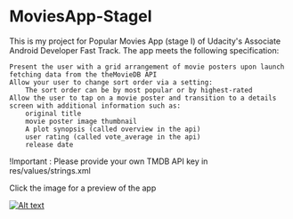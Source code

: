 # MoviesApp-StageI

This is my project for Popular Movies App (stage I) of Udacity's Associate Android Developer Fast Track.
The app meets the following specification:

    Present the user with a grid arrangement of movie posters upon launch fetching data from the theMovieDB API
    Allow your user to change sort order via a setting:
        The sort order can be by most popular or by highest-rated
    Allow the user to tap on a movie poster and transition to a details screen with additional information such as:
        original title
        movie poster image thumbnail
        A plot synopsis (called overview in the api)
        user rating (called vote_average in the api)
        release date
        
!Important : Please provide your own TMDB API key in res/values/strings.xml

Click the image for a preview of the app

[![Alt text](https://img.youtube.com/vi/LmJseRK5E9g/0.jpg)](https://www.youtube.com/watch?v=LmJseRK5E9g)
